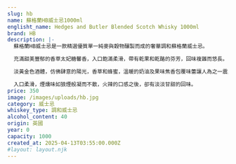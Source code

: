 ```yaml
---
slug: hb
name: 蘇格蘭HB威士忌1000ml
englisht_name: Hedges and Butler Blended Scotch Whisky 1000ml
brand: HB
description: |-
  蘇格蘭HB威士忌是一款精選優質單一純麥與穀物釀製而成的奢華調和蘇格蘭威士忌。

  充滿甜美豐郁的香草太妃糖馨香，入口飽滿柔滑，帶有乾果和乾酪的芬芳，回味複雜而悠長。

  淡黃金色酒體，仿佛肆意的陽光，香草和蜂蜜，溫暖的奶油及果味焦香包覆味蕾讓人為之一震，

  入口柔滑，煙燻味如狼煙般凝而不散，火辣的口感之後，卻有淡淡甘甜的回味。
price: 350
image: /images/uploads/hb.jpg
category: 威士忌
whiskey_type: 調和威士忌
alcohol_content: 40
origin: 英國
year: 0
capacity: 1000
created_at: 2025-04-13T03:55:00.000Z
#layout: layout.njk
---
```


